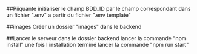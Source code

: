 ##Piiquante
initialiser le champ BDD_ID par le champ correspondant dans un fichier ".env" a partir du fichier ".env template"

##images
Créer un dossier "images" dans le backend

##Lancer le serveur
dans le dossier backend lancer la commande "npm install" une fois l installation terminé lancer la commande "npm run start"
